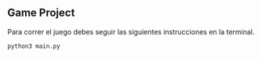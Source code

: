 ## Game Project

Para correr el juego debes seguir las siguientes instrucciones en la terminal.

```sh
python3 main.py
```
